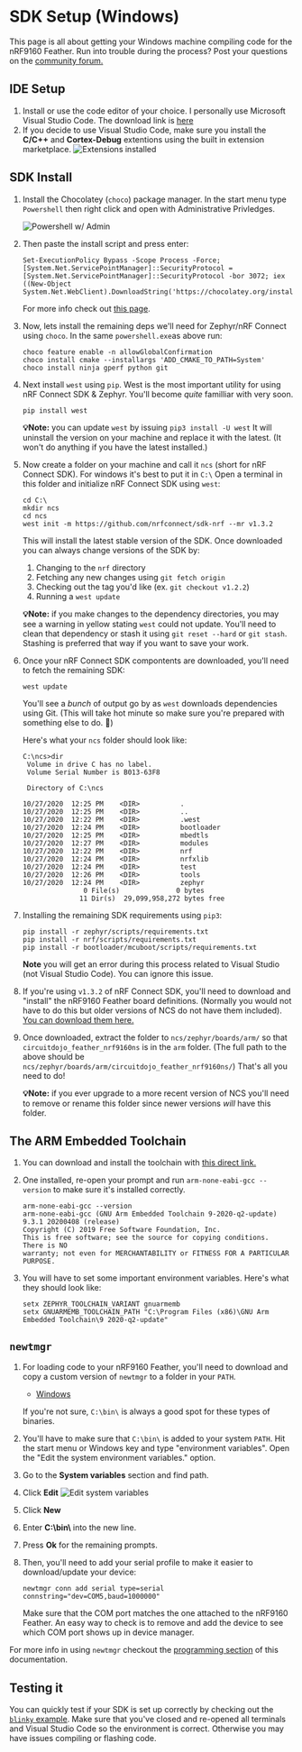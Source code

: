 # SDK Setup (Windows)

This page is all about getting your Windows machine compiling code for the nRF9160 Feather. Run into trouble during the process? Post your questions on the [community forum.](https://community.jaredwolff.com)

## IDE Setup

1. Install or use the code editor of your choice. I personally use Microsoft Visual Studio Code. The download link is [here](https://code.visualstudio.com/docs/?dv=win64user)
1. If you decide to use Visual Studio Code, make sure you install the **C/C++** and **Cortex-Debug** extentions using the built in extension marketplace.
   ![Extensions installed](img/sdk-setup-windows/visual-studio-code-extensions.png)

## SDK Install

1. Install the Chocolatey (`choco`) package manager. In the start menu type `Powershell` then right click and open with Administrative Privledges.

   ![Powershell w/ Admin](img/sdk-setup-windows/powershell-admin.png)

1. Then paste the install script and press enter:
   ```
   Set-ExecutionPolicy Bypass -Scope Process -Force; [System.Net.ServicePointManager]::SecurityProtocol = [System.Net.ServicePointManager]::SecurityProtocol -bor 3072; iex ((New-Object System.Net.WebClient).DownloadString('https://chocolatey.org/install.ps1'))
   ```

   For more info check out [this page](https://chocolatey.org/install).
1. Now, lets install the remaining deps we'll need for Zephyr/nRF Connect using `choco`. In the same `powershell.exe`as above run:

   ```
   choco feature enable -n allowGlobalConfirmation
   choco install cmake --installargs 'ADD_CMAKE_TO_PATH=System'
   choco install ninja gperf python git
   ```
1. Next install `west` using `pip`. West is the most important utility for using nRF Connect SDK & Zephyr. You'll become *quite* familliar with very soon.
   ```
   pip install west
   ```
   **💡Note:** you can update `west` by issuing `pip3 install -U west` It will uninstall the version on your machine and replace it with the latest. (It won't do anything if you have the latest installed.)
1. Now create a folder on your machine and call it `ncs` (short for nRF Connect SDK). For windows it's best to put it in `C:\` Open a terminal in this folder and initialize nRF Connect SDK using `west`:
   ```
   cd C:\
   mkdir ncs
   cd ncs
   west init -m https://github.com/nrfconnect/sdk-nrf --mr v1.3.2
   ```
   This will install the latest stable version of the SDK. Once downloaded you can always change versions of the SDK by:
     1. Changing to the `nrf` directory
     1. Fetching any new changes using `git fetch origin`
     1. Checking out the tag you'd like (ex. `git checkout v1.2.2`)
     1. Running a `west update`

    **💡Note:** if you make changes to the dependency directories, you may see a warning in yellow stating `west` could not update. You'll need to clean that dependency or stash it using `git reset --hard` or `git stash`. Stashing is preferred that way if you want to save your work.
1. Once your nRF Connect SDK compontents are downloaded, you'll need to fetch the remaining SDK:
   ```
   west update
   ```
   You'll see a *bunch* of output go by as `west` downloads dependencies using Git. (This will take hot minute so make sure you're prepared with something else to do. 😬)

   Here's what your `ncs` folder should look like:
   ```
   C:\ncs>dir
    Volume in drive C has no label.
    Volume Serial Number is B013-63F8

    Directory of C:\ncs

   10/27/2020  12:25 PM    <DIR>          .
   10/27/2020  12:25 PM    <DIR>          ..
   10/27/2020  12:22 PM    <DIR>          .west
   10/27/2020  12:24 PM    <DIR>          bootloader
   10/27/2020  12:25 PM    <DIR>          mbedtls
   10/27/2020  12:27 PM    <DIR>          modules
   10/27/2020  12:22 PM    <DIR>          nrf
   10/27/2020  12:24 PM    <DIR>          nrfxlib
   10/27/2020  12:24 PM    <DIR>          test
   10/27/2020  12:26 PM    <DIR>          tools
   10/27/2020  12:24 PM    <DIR>          zephyr
                  0 File(s)              0 bytes
                 11 Dir(s)  29,099,958,272 bytes free
   ```
1. Installing the remaining SDK requirements using `pip3`:
   ```
   pip install -r zephyr/scripts/requirements.txt
   pip install -r nrf/scripts/requirements.txt
   pip install -r bootloader/mcuboot/scripts/requirements.txt
   ```

   **Note** you will get an error during this process related to Visual Studio (not Visual Studio Code). You can ignore this issue.
1. If you're using `v1.3.2` of nRF Connect SDK, you'll need to download and "install" the nRF9160 Feather board definitions. (Normally you would not have to do this but older versions of NCS do not have them included).
    [You can download them here.](nrf9160-downloads.md)
1. Once downloaded, extract the folder to `ncs/zephyr/boards/arm/` so that `circuitdojo_feather_nrf9160ns` is in the `arm` folder. (The full path to the above should be `ncs/zephyr/boards/arm/circuitdojo_feather_nrf9160ns/`) That's all you need to do!

    **💡Note:** if you ever upgrade to a more recent version of NCS you'll need to remove or rename this folder since newer versions *will* have this folder.

## The ARM Embedded Toolchain

1. You can download and install the toolchain with [this direct link.](https://developer.arm.com/-/media/Files/downloads/gnu-rm/9-2020q2/gcc-arm-none-eabi-9-2020-q2-update-win32.exe?revision=50c95fb2-67ca-4df7-929b-55396266b4a1&la=en&hash=DE1CD6E7A15046FD1ADAF828EA4FA82228E682E2)

1. One installed, re-open your prompt and run `arm-none-eabi-gcc --version` to make sure it's installed correctly.
   ```
   arm-none-eabi-gcc --version
   arm-none-eabi-gcc (GNU Arm Embedded Toolchain 9-2020-q2-update) 9.3.1 20200408 (release)
   Copyright (C) 2019 Free Software Foundation, Inc.
   This is free software; see the source for copying conditions.  There is NO
   warranty; not even for MERCHANTABILITY or FITNESS FOR A PARTICULAR PURPOSE.
   ```
1. You will have to set some important environment variables. Here's what they should look like:
   ```
   setx ZEPHYR_TOOLCHAIN_VARIANT gnuarmemb
   setx GNUARMEMB_TOOLCHAIN_PATH "C:\Program Files (x86)\GNU Arm Embedded Toolchain\9 2020-q2-update"
   ```

## `newtmgr`

1. For loading code to your nRF9160 Feather, you'll need to download and copy a custom version of `newtmgr` to a folder in your `PATH`.
   - [Windows](files/newtmgr/windows/newtmgr)

    If you're not sure, `C:\bin\` is always a good spot for these types of binaries.
1. You'll have to make sure that `C:\bin\` is added to your system `PATH`. Hit the start menu or Windows key and type "environment variables". Open the "Edit the system environment variables." option.
1. Go to the **System variables** section and find path.
1. Click **Edit**
   ![Edit system variables](img/sdk-setup-windows/editing-variables.png)
1. Click **New**
1. Enter **C:\bin\\** into the new line.
1. Press **Ok** for the remaining prompts.
1. Then, you'll need to add your serial profile to make it easier to download/update your device:
   ```
   newtmgr conn add serial type=serial connstring="dev=COM5,baud=1000000"
   ```
   Make sure that the COM port matches the one attached to the nRF9160 Feather. An easy way to check is to remove and add the device to see which COM port shows up in device manager.

For more info in using `newtmgr` checkout the [programming section](nrf9160-programming-and-debugging.md#booloader-use) of this documentation.

## Testing it

You can quickly test if your SDK is set up correctly by checking out the [`blinky` example](nrf9160-blinky-sample.md). Make sure that you've closed and re-opened all terminals and Visual Studio Code so the environment is correct. Otherwise you may have issues compiling or flashing code.